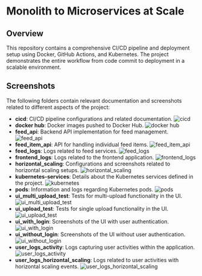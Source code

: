 # Monolith to Microservices at Scale

## Overview

This repository contains a comprehensive CI/CD pipeline and deployment setup using Docker, GitHub Actions, and Kubernetes. The project demonstrates the entire workflow from code commit to deployment in a scalable environment.

## Screenshots

The following folders contain relevant documentation and screenshots related to different aspects of the project:

- **cicd**: CI/CD pipeline configurations and related documentation.
![cicd](screenshots/cicd.png)
- **docker hub**: Docker images pushed to Docker Hub.
![docker hub](screenshots/docker_hub.png)
- **feed_api**: Backend API implementation for feed management.
![feed_api](screenshots/feed_api.png)
- **feed_item_api**: API for handling individual feed items.
![feed_item_api](screenshots/feed_item_api.png)
- **feed_logs**: Logs related to feed services.
![feed_logs](screenshots/feed_logs.png)
- **frontend_logs**: Logs related to the frontend application.
![frontend_logs](screenshots/frontend_logs.png)
- **horizontal_scaling**: Configurations and screenshots related to horizontal scaling setups.
![horizontal_scaling](screenshots/horizontal_scaling.png)
- **kubernetes-services**: Details about the Kubernetes services defined in the project.
![kubernetes](screenshots/kubernetes_services.png)
- **pods**: Information and logs regarding Kubernetes pods.
![pods](screenshots/pods.png)
- **ui_multi_upload_test**: Tests for multi-upload functionality in the UI.
![ui_multi_upload_test](screenshots/ui_multi_upload_test.png)
- **ui_upload_test**: Tests for single upload functionality in the UI.
![ui_upload_test](screenshots/ui_upload_test.png)
- **ui_with_login**: Screenshots of the UI with user authentication.
![ui_with_login](screenshots/ui_with_login.png)
- **ui_without_login**: Screenshots of the UI without user authentication.
![ui_without_login](screenshots/ui_without_login.png)
- **user_logs_activity**: Logs capturing user activities within the application.
![user_logs_activity](screenshots/user_logs_activity.png)
- **user_logs_horizontal_scaling**: Logs related to user activities with horizontal scaling events.
![user_logs_horizontal_scaling](screenshots/user_logs_horizontal_scaling.png)
